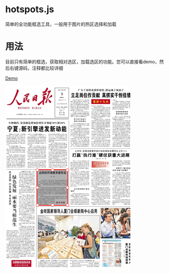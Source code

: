 # hotspots.js
简单的全功能框选工具，一般用于图片的热区选择和加载
# 用法
目前只有简单的框选，获取相对选区，加载选区的功能。您可以直接看demo，然后右键源码，注释都比较详细

[Demo](https://htmlpreview.github.io/?https://github.com/aweiu/hotspots/blob/master/index.html)

![image](https://github.com/aweiu/hotspots/raw/master/demo.png)